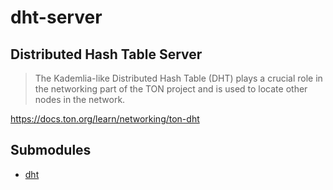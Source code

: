 # dht-server

## Distributed Hash Table Server

> The Kademlia-like Distributed Hash Table (DHT) plays a crucial role in the networking part of the TON project and is used to locate other nodes in the network.

https://docs.ton.org/learn/networking/ton-dht

## Submodules

* [dht](dht)